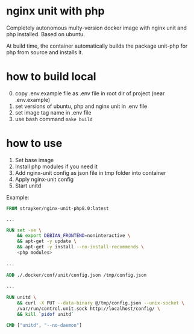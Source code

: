 # nginx unit with php

Completely autonomous multy-version docker image with nginx unit and php installed.
Based on ubuntu.

At build time, the container automatically builds the package unit-php for php from source and installs it.

# how to build local

0. copy .env.example file as .env file in root dir of project (near .env.example)
1. set versions of ubuntu, php and nginx unit in .env file
2. set image tag name in .env file
3. use bash command `make build`

# how to use
1. Set base image
2. Install php modules if you need it
3. Add nginx-unit config as json file in tmp folder into container
4. Apply nginx-unit config
5. Start unitd

Example:
```dockerfile
FROM strayker/nginx-unit-php8.0:latest

...

RUN set -xe \
    && export DEBIAN_FRONTEND=noninteractive \
    && apt-get -y update \
    && apt-get -y install --no-install-recommends \
    <php modules>
    
...
    
ADD ./.docker/conf/unit/config.json /tmp/config.json
    
...
    
RUN unitd \
    && curl -X PUT --data-binary @/tmp/config.json --unix-socket \
    /var/run/control.unit.sock http://localhost/config/ \
    && kill `pidof unitd`

CMD ["unitd", "--no-daemon"]
```
